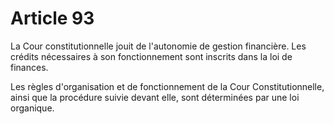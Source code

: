# Article 93

La Cour constitutionnelle jouit de l'autonomie de gestion financière. Les crédits nécessaires à son fonctionnement sont inscrits dans la loi de finances.

Les règles d'organisation et de fonctionnement de la Cour Constitutionnelle, ainsi que la procédure suivie devant elle, sont déterminées par une loi organique.
